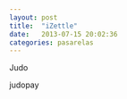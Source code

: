 ```yaml
---
layout: post
title:  "iZettle"
date:   2013-07-15 20:02:36
categories: pasarelas
---
```


Judo

judopay